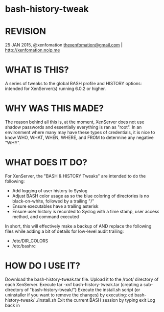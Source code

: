 # bash-history-tweak

# REVISION
25 JAN 2015, @xenfomation
thexenfomation@gmail.com | http://xenfomation.noip.me

# WHAT IS THIS?
A series of tweaks to the global BASH profile and HISTORY options: intended for XenServer(s) running 6.0.2 or higher.

# WHY WAS THIS MADE?
The reason behind all this is, at the moment, XenServer does not use shadow passwords and essentially everything is ran as "root".  In an environment where many may have these types of credentials, it is nice to know WHO, WHAT, WHEN, WHERE, and FROM to determine any negative "WHY".

# WHAT DOES IT DO?
For XenServer, the "BASH & HISTORY Tweaks" are intended to do the following:
- Add logging of user history to Syslog
- Adjust BASH color usage as so the blue coloring of directories is no black-on-white, followed by a trailing "/"
- Ensure executables have a trailing asterisk
- Ensure user history is recorded to Syslog with a time stamp, user access method, and command executed

In short, this will effectively make a backup of AND replace the following files while adding a bit of details for
low-level audit trailing:
- /etc/DIR_COLORS
- /etc/bashrc

# HOW DO I USE IT?
Download the bash-history-tweak.tar file.
Upload it to the /root/ directory of each XenServer.
Execute tar -xvf bash-history-tweak.tar (creating a sub-directory of "bash-history-tweak/")
Execute the install.sh script (or uninstaller if you want to remove the changes) by executing:
  cd bash-history-tweak/
  ./install.sh
Exit the current BASH session by typing exit
Log back in


